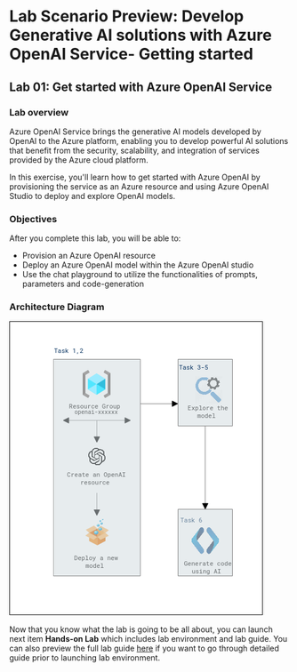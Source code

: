 # Lab Scenario Preview: Develop Generative AI solutions with Azure OpenAI Service- Getting started

## Lab 01: Get started with Azure OpenAI Service

### Lab overview

Azure OpenAI Service brings the generative AI models developed by OpenAI to the Azure platform, enabling you to develop powerful AI solutions that benefit from the security, scalability, and integration of services provided by the Azure cloud platform. 

In this exercise, you'll learn how to get started with Azure OpenAI by provisioning the service as an Azure resource and using Azure OpenAI Studio to deploy and explore OpenAI models.

### Objectives

After you complete this lab, you will be able to:

-   Provision an Azure OpenAI resource
-   Deploy an Azure OpenAI model within the Azure OpenAI studio
-   Use the chat playground to utilize the functionalities of prompts, parameters and code-generation

### Architecture Diagram

  ![](media/lab-01-ad.PNG "Architecture Diagram")

Now that you know what the lab is going to be all about, you can launch next item **Hands-on Lab** which includes lab environment and lab guide. You can also preview the full lab guide [here](https://experience.cloudlabs.ai/#/labguidepreview/7e34127e-cd91-4385-bf92-efaa0c651a35) if you want to go through detailed guide prior to launching lab environment. 

